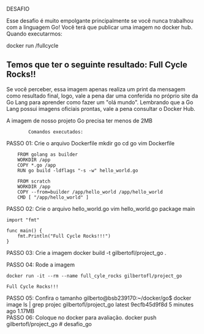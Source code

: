 DESAFIO

Esse desafio é muito empolgante principalmente se você nunca trabalhou com a linguagem Go!
Você terá que publicar uma imagem no docker hub. Quando executarmos:

docker run <seu-user>/fullcycle

Temos que ter o seguinte resultado: Full Cycle Rocks!!
---------------------------------------------------

Se você perceber, essa imagem apenas realiza um print da mensagem como resultado final, logo, vale a pena dar uma conferida no próprio site da Go Lang para aprender como fazer um "olá mundo".
Lembrando que a Go Lang possui imagens oficiais prontas, vale a pena consultar o Docker Hub.

A imagem de nosso projeto Go precisa ter menos de 2MB

            Comandos executados:

PASSO 01: Crie o arquivo Dockerfile
    mkdir go 
    cd go 
    vim Dockerfile

        FROM golang as builder
        WORKDIR /app
        COPY *.go /app
        RUN go build -ldflags "-s -w" hello_world.go

        FROM scratch
        WORKDIR /app
        COPY --from=builder /app/hello_world /app/hello_world
        CMD [ "/app/hello_world" ]

PASSO 02: Crie o arquivo hello_world.go
vim hello_world.go
    package main

    import "fmt"

    func main() {
        fmt.Println("Full Cycle Rocks!!!")
    }

PASSO 03: Crie a imagem
    docker build -t gilbertofl/project_go .

PASSO 04: Rode a imagem

    docker run -it --rm --name full_cyle_rocks gilbertofl/project_go

    Full Cycle Rocks!!!

PASSO 05: Confira o tamanho
    gilberto@bsb239170:~/docker/go$ docker image ls | grep projec
    gilbertofl/project_go  latest  9ecfb45d9f8d   5 minutes ago   1.17MB    
PASSO 06: Coloque no docker para avaliação.
    docker push gilbertofl/project_go    # desafio_go

